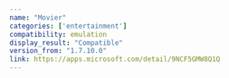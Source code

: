```yaml
---
name: "Movier"
categories: ['entertainment']
compatibility: emulation
display_result: "Compatible"
version_from: "1.7.10.0"
link: https://apps.microsoft.com/detail/9NCF5GMW8Q1Q
---
```

